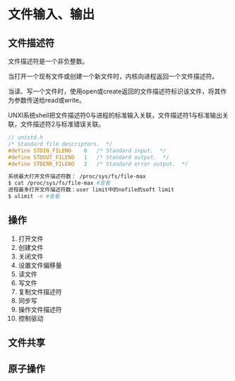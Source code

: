 # 文件输入、输出

## 文件描述符

文件描述符是一个非负整数。

当打开一个现有文件或创建一个新文件时，内核向进程返回一个文件描述符。

当读、写一个文件时，使用open或create返回的文件描述符标识该文件，将其作为参数传送给read或write。

UNXI系统shell把文件描述符0与进程的标准输入关联，文件描述符1与标准输出关联，文件描述符2与标准错误关联。

```c
// unistd.h
/* Standard file descriptors.  */
#define	STDIN_FILENO	0	/* Standard input.  */
#define	STDOUT_FILENO	1	/* Standard output.  */
#define	STDERR_FILENO	2	/* Standard error output.  */
```
```sh
系统最大打开文件描述符数： /proc/sys/fs/file-max
$ cat /proc/sys/fs/file-max #查看
进程最多打开文件描述符数：user limit中的nofile的soft limit
$ ulimit -n #查看
```

## 操作

1. 打开文件
2. 创建文件
3. 关闭文件
4. 设置文件偏移量
5. 读文件
6. 写文件
7. 复制文件描述符
8. 同步写
9. 操作文件描述符
10. 控制驱动

## 文件共享
## 原子操作